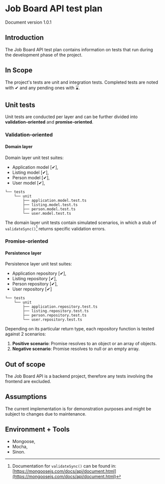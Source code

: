 # Job Board API test plan

Document version 1.0.1

## Introduction

The Job Board API test plan contains information on tests that run during the development phase of the project.

## In Scope

The project's tests are unit and integration tests. Completed tests are noted with ✔ and any pending ones with ⌛.

## Unit tests

Unit tests are conducted per layer and can be further divided into **validation-oriented** and **promise-oriented**.

### Validation-oriented

#### Domain layer

Domain layer unit test suites:

- Application model [✔],
- Listing model [✔],
- Person model [✔],
- User model [✔],

```text
└── tests
    └── unit
        ├── application.model.test.ts
        ├── listing.model.test.ts
        ├── person.model.test.ts
        └── user.model.test.ts
```

The domain layer unit tests contain simulated scenarios, in which a stub of `validateSync()`[^1] returns specific validation errors.

### Promise-oriented

#### Persistence layer

Persistence layer unit test suites:

- Application repository [✔],
- Listing repository [✔],
- Person repository [✔],
- User repository [✔]

```text
└── tests
    └── unit
        ├── application.repository.test.ts
        ├── listing.repository.test.ts
        ├── person.repository.test.ts
        └── user.repository.test.ts
```

Depending on its particular return type, each repository function is tested against 2 scenarios:

1. **Positive scenario**: Promise resolves to an object or an array of objects.
2. **Negative scenario**: Promise resolves to null or an empty array.

## Out of scope

The Job Board API is a backend project, therefore any tests involving the frontend are excluded.

## Assumptions

The current implementation is for demonstration purposes and might be subject to changes due to maintenance.

## Environment + Tools

- Mongoose,
- Mocha,
- Sinon.

[^1]: Documentation for `validateSync()` can be found in: [https://mongoosejs.com/docs/api/document.html](https://mongoosejs.com/docs/api/document.html)
